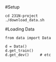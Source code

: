 #Setup
```
cd 231N-project
./download_data.sh
```
#Loading Data
```
from data import Data

d = Data()
d.get_train()
d.get_dev()		# etc
```